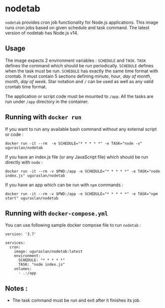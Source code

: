# nodetab

`nodetab` provides cron job functionality for Node.js applications. This image runs cron jobs based on given schedule and task command. The latest version of nodetab has Node.js v14.

## Usage 

The image expects 2 environment variables : `SCHEDULE` and `TASK`. `TASK` defines the command which should be run periodically. `SCHEDULE` defines when the task must be run. `SCHEDULE` has exactly the same time format with crontab. It must contain 5 sections defining *minute*, *hour*, *day of month*, *month*, *day of week*. Star notation and `/` can be used as well as any valid crontab time format.

The application or script code must be mounted to `/app`. All the tasks are run under `/app` directory in the container.

## Running with `docker run`

If you want to run any available bash command without any external script or code :

```
docker run -it --rm  -e SCHEDULE="* * * * *" -e TASK="node -v" uguraslan/nodetab
```

If you have an index.js file (or any JavaScript file) which should be run directly with `node` :

```
docker run -it --rm -v $PWD:/app -e SCHEDULE="* * * * *" -e TASK="node index.js" uguraslan/nodetab
```

If you have an app which can be run with `npm` commands : 

```
docker run -it --rm -v $PWD:/app -e SCHEDULE="* * * * *" -e TASK="npm start" uguraslan/nodetab
```

## Running with `docker-compose.yml`

You can use following sample docker compose file to run `nodetab` : 

```
version: '3.7'

services:
  cron:
    image: uguraslan/nodetab:latest
    environment:
      SCHEDULE: "* * * * *"
      TASK: "node index.js"
    volumes:
      - .:/app
```

## Notes :

- The task command must be run and exit after it finishes its job.